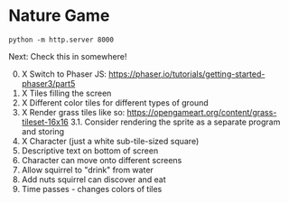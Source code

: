# Nature Game

```
python -m http.server 8000
```

Next: Check this in somewhere!

0. X Switch to Phaser JS: https://phaser.io/tutorials/getting-started-phaser3/part5
1. X Tiles filling the screen 
2. X Different color tiles for different types of ground
3. X Render grass tiles like so: https://opengameart.org/content/grass-tileset-16x16
    3.1. Consider rendering the sprite as a separate program and storing
4. X Character (just a white sub-tile-sized square)
5. Descriptive text on bottom of screen
6. Character can move onto different screens
7. Allow squirrel to "drink" from water
8. Add nuts squirrel can discover and eat
9. Time passes - changes colors of tiles